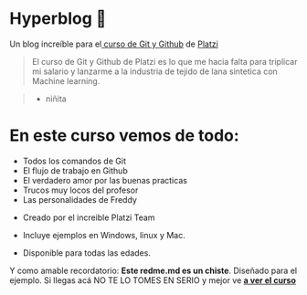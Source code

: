 # Hyperblog 💚
Un blog increíble para el[ curso de Git y Github](https://platzi.com/cursos/git-github/ " curso de Git y Github") de [Platzi](https://platzi.com/ "Platzi")

> El curso de Git y Github de Platzi es lo que me hacia falta para triplicar mi salario y lanzarme a la industria de tejido de lana sintetica con Machine learning.

> - niñita

# En este curso vemos de todo:

- Todos los comandos de Git
- El flujo de trabajo en Github 
- El verdadero amor por las buenas practicas 
- Trucos muy locos del profesor
- Las personalidades de Freddy
* Creado por el increible Platzi Team

* Incluye ejemplos en Windows, linux y Mac.
* Disponible para todas las edades.


Y como amable recordatorio: **Este redme.md es un chiste**.  Diseñado para el ejemplo. Si llegas acá NO TE LO TOMES EN SERIO y mejor ve [**a ver el curso**](https://platzi.com/cursos/git-github/ "a ver el curso")